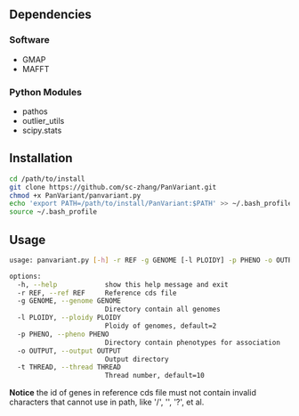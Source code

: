 ## Dependencies
### Software
 - GMAP
 - MAFFT
### Python Modules
 - pathos
 - outlier_utils
 - scipy.stats

## Installation
```bash
cd /path/to/install
git clone https://github.com/sc-zhang/PanVariant.git
chmod +x PanVariant/panvariant.py
echo 'export PATH=/path/to/install/PanVariant:$PATH' >> ~/.bash_profile
source ~/.bash_profile
```

## Usage
```bash
usage: panvariant.py [-h] -r REF -g GENOME [-l PLOIDY] -p PHENO -o OUTPUT [-t THREAD]

options:
  -h, --help            show this help message and exit
  -r REF, --ref REF     Reference cds file
  -g GENOME, --genome GENOME
                        Directory contain all genomes
  -l PLOIDY, --ploidy PLOIDY
                        Ploidy of genomes, default=2
  -p PHENO, --pheno PHENO
                        Directory contain phenotypes for association
  -o OUTPUT, --output OUTPUT
                        Output directory
  -t THREAD, --thread THREAD
                        Thread number, default=10
```
**Notice** the id of genes in reference cds file must not contain invalid characters that cannot use in path, like '/', 
'\', '?', et al.